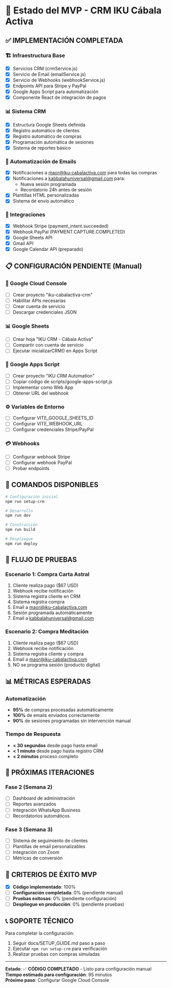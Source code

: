 # 🎯 Estado del MVP - CRM IKU Cábala Activa

## ✅ IMPLEMENTACIÓN COMPLETADA

### 🏗️ Infraestructura Base
- [x] Servicios CRM (crmService.js)
- [x] Servicio de Email (emailService.js) 
- [x] Servicio de Webhooks (webhookService.js)
- [x] Endpoints API para Stripe y PayPal
- [x] Google Apps Script para automatización
- [x] Componente React de integración de pagos

### 📊 Sistema CRM
- [x] Estructura Google Sheets definida
- [x] Registro automático de clientes
- [x] Registro automático de compras
- [x] Programación automática de sesiones
- [x] Sistema de reportes básico

### 📧 Automatización de Emails
- [x] Notificaciones a maor@iku-cabalactiva.com para todas las compras
- [x] Notificaciones a kabbalahuniversal@gmail.com para:
  - Nueva sesión programada
  - Recordatorio 24h antes de sesión
- [x] Plantillas HTML personalizadas
- [x] Sistema de envío automático

### 🔗 Integraciones
- [x] Webhook Stripe (payment_intent.succeeded)
- [x] Webhook PayPal (PAYMENT.CAPTURE.COMPLETED)
- [x] Google Sheets API
- [x] Gmail API
- [x] Google Calendar API (preparado)

## 📋 CONFIGURACIÓN PENDIENTE (Manual)

### 🔧 Google Cloud Console
- [ ] Crear proyecto "iku-cabalactiva-crm"
- [ ] Habilitar APIs necesarias
- [ ] Crear cuenta de servicio
- [ ] Descargar credenciales JSON

### 📊 Google Sheets
- [ ] Crear hoja "IKU CRM - Cábala Activa"
- [ ] Compartir con cuenta de servicio
- [ ] Ejecutar inicializarCRM() en Apps Script

### 🔗 Google Apps Script
- [ ] Crear proyecto "IKU CRM Automation"
- [ ] Copiar código de scripts/google-apps-script.js
- [ ] Implementar como Web App
- [ ] Obtener URL del webhook

### ⚙️ Variables de Entorno
- [ ] Configurar VITE_GOOGLE_SHEETS_ID
- [ ] Configurar VITE_WEBHOOK_URL
- [ ] Configurar credenciales Stripe/PayPal

### 💳 Webhooks
- [ ] Configurar webhook Stripe
- [ ] Configurar webhook PayPal
- [ ] Probar endpoints

## 🚀 COMANDOS DISPONIBLES

```bash
# Configuración inicial
npm run setup-crm

# Desarrollo
npm run dev

# Construcción
npm run build

# Despliegue
npm run deploy
```

## 🧪 FLUJO DE PRUEBAS

### Escenario 1: Compra Carta Astral
1. Cliente realiza pago ($67 USD)
2. Webhook recibe notificación
3. Sistema registra cliente en CRM
4. Sistema registra compra
5. Email a maor@iku-cabalactiva.com
6. Sesión programada automáticamente
7. Email a kabbalahuniversal@gmail.com

### Escenario 2: Compra Meditación
1. Cliente realiza pago ($67 USD)
2. Webhook recibe notificación
3. Sistema registra cliente y compra
4. Email a maor@iku-cabalactiva.com
5. NO se programa sesión (producto digital)

## 📊 MÉTRICAS ESPERADAS

### Automatización
- **95%** de compras procesadas automáticamente
- **100%** de emails enviados correctamente
- **90%** de sesiones programadas sin intervención manual

### Tiempo de Respuesta
- **< 30 segundos** desde pago hasta email
- **< 1 minuto** desde pago hasta registro CRM
- **< 2 minutos** proceso completo

## 🔄 PRÓXIMAS ITERACIONES

### Fase 2 (Semana 2)
- [ ] Dashboard de administración
- [ ] Reportes avanzados
- [ ] Integración WhatsApp Business
- [ ] Recordatorios automáticos

### Fase 3 (Semana 3)
- [ ] Sistema de seguimiento de clientes
- [ ] Plantillas de email personalizables
- [ ] Integración con Zoom
- [ ] Métricas de conversión

## 🎯 CRITERIOS DE ÉXITO MVP

- [x] **Código implementado**: 100%
- [ ] **Configuración completada**: 0% (pendiente manual)
- [ ] **Pruebas exitosas**: 0% (pendiente configuración)
- [ ] **Despliegue en producción**: 0% (pendiente pruebas)

## 📞 SOPORTE TÉCNICO

Para completar la configuración:
1. Seguir docs/SETUP_GUIDE.md paso a paso
2. Ejecutar `npm run setup-crm` para verificación
3. Realizar pruebas con compras simuladas

---

**Estado**: ✅ **CÓDIGO COMPLETADO** - Listo para configuración manual  
**Tiempo estimado para configuración**: 95 minutos  
**Próximo paso**: Configurar Google Cloud Console
